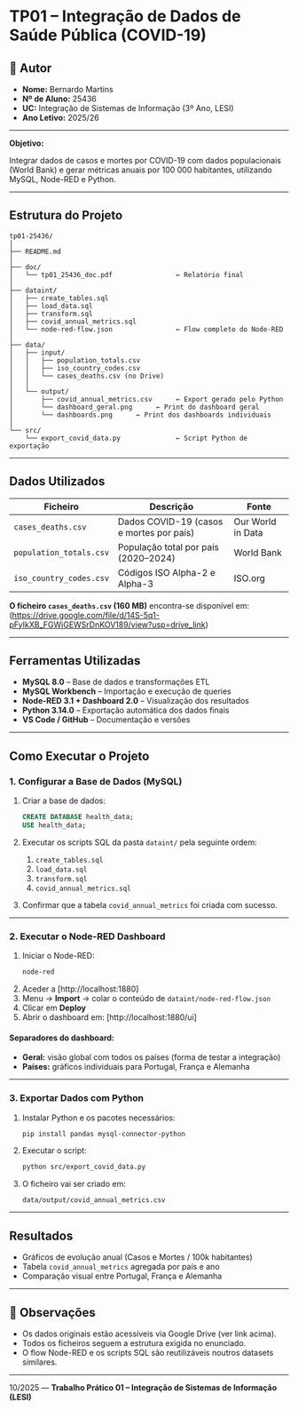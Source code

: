 # TP01 – Integração de Dados de Saúde Pública (COVID-19)

## 👤 Autor
- **Nome:** Bernardo Martins  
- **Nº de Aluno:** 25436  
- **UC:** Integração de Sistemas de Informação (3º Ano, LESI)  
- **Ano Letivo:** 2025/26  

---

**Objetivo:**  

Integrar dados de casos e mortes por COVID-19 com dados populacionais (World Bank) e gerar métricas anuais por 100 000 habitantes, utilizando MySQL, Node-RED e Python.

---

## Estrutura do Projeto

```
tp01-25436/
│
├── README.md
│
├── doc/
│   └── tp01_25436_doc.pdf                ← Relatório final
│
├── dataint/
│   ├── create_tables.sql
│   ├── load_data.sql
│   ├── transform.sql
│   ├── covid_annual_metrics.sql
│   └── node-red-flow.json                ← Flow completo do Node-RED
│
├── data/
│   ├── input/
│   │   ├── population_totals.csv
│   │   ├── iso_country_codes.csv
│   │   └── cases_deaths.csv (no Drive)
│   │
│   └── output/
│       ├── covid_annual_metrics.csv      ← Export gerado pelo Python
│       └── dashboard_geral.png      ← Print do dashboard geral
│       └── dashboards.png      ← Print dos dashboards individuais  
│
└── src/
    └── export_covid_data.py              ← Script Python de exportação
```

---

## Dados Utilizados

| Ficheiro | Descrição | Fonte |
|-----------|------------|--------|
| `cases_deaths.csv` | Dados COVID-19 (casos e mortes por país) | Our World in Data |
| `population_totals.csv` | População total por país (2020–2024) | World Bank |
| `iso_country_codes.csv` | Códigos ISO Alpha-2 e Alpha-3 | ISO.org |

**O ficheiro `cases_deaths.csv` (160 MB)** encontra-se disponível em:  
(https://drive.google.com/file/d/14S-5q1-pFyIkXB_FGWjGEWSrDnKOV189/view?usp=drive_link)

---

## Ferramentas Utilizadas

- **MySQL 8.0** – Base de dados e transformações ETL  
- **MySQL Workbench** – Importação e execução de queries  
- **Node-RED 3.1 + Dashboard 2.0** – Visualização dos resultados  
- **Python 3.14.0** – Exportação automática dos dados finais  
- **VS Code / GitHub** – Documentação e versões  

---

## Como Executar o Projeto

### 1. Configurar a Base de Dados (MySQL)

1. Criar a base de dados:
   ```sql
   CREATE DATABASE health_data;
   USE health_data;
   ```
2. Executar os scripts SQL da pasta `dataint/` pela seguinte ordem:
   1. `create_tables.sql`
   2. `load_data.sql`
   3. `transform.sql`
   4. `covid_annual_metrics.sql`

3. Confirmar que a tabela `covid_annual_metrics` foi criada com sucesso.

---

### 2. Executar o Node-RED Dashboard
1. Iniciar o Node-RED:
   ```bash
   node-red
   ```
2. Aceder a [http://localhost:1880]  
3. Menu → **Import** → colar o conteúdo de `dataint/node-red-flow.json`
4. Clicar em **Deploy**
5. Abrir o dashboard em:  [http://localhost:1880/ui]

#### Separadores do dashboard:
- **Geral:** visão global com todos os países (forma de testar a integração)  
- **Países:** gráficos individuais para Portugal, França e Alemanha  

---

### 3. Exportar Dados com Python
1. Instalar Python e os pacotes necessários:
   ```bash
   pip install pandas mysql-connector-python
   ```
2. Executar o script:
   ```bash
   python src/export_covid_data.py
   ```
3. O ficheiro vai ser criado em:
   ```
   data/output/covid_annual_metrics.csv
   ```

---

## Resultados

- Gráficos de evolução anual (Casos e Mortes / 100k habitantes)  
- Tabela `covid_annual_metrics` agregada por país e ano  
- Comparação visual entre Portugal, França e Alemanha  

---

## 🧾 Observações

- Os dados originais estão acessíveis via Google Drive (ver link acima).  
- Todos os ficheiros seguem a estrutura exigida no enunciado.  
- O flow Node-RED e os scripts SQL são reutilizáveis noutros datasets similares.  

---

10/2025 — **Trabalho Prático 01 – Integração de Sistemas de Informação (LESI)**
